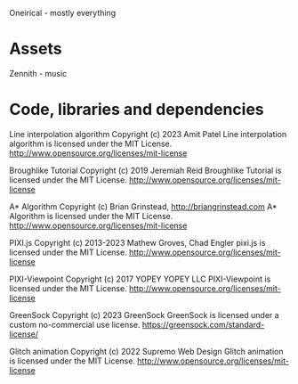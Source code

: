 Oneirical - mostly everything

# Assets

Zennith - music

# Code, libraries and dependencies

Line interpolation algorithm
Copyright (c) 2023 Amit Patel
Line interpolation algorithm is licensed under the MIT License.
http://www.opensource.org/licenses/mit-license

Broughlike Tutorial
Copyright (c) 2019 Jeremiah Reid
Broughlike Tutorial is licensed under the MIT License.
http://www.opensource.org/licenses/mit-license

A* Algorithm
Copyright (c) Brian Grinstead, http://briangrinstead.com
A* Algorithm is licensed under the MIT License.
http://www.opensource.org/licenses/mit-license

PIXI.js
Copyright (c) 2013-2023 Mathew Groves, Chad Engler
pixi.js is licensed under the MIT License.
http://www.opensource.org/licenses/mit-license

PIXI-Viewpoint
Copyright (c) 2017 YOPEY YOPEY LLC
PIXI-Viewpoint is licensed under the MIT License.
http://www.opensource.org/licenses/mit-license

GreenSock
Copyright (c) 2023 GreenSock
GreenSock is licensed under a custom no-commercial use license.
https://greensock.com/standard-license/

Glitch animation
Copyright (c) 2022 Supremo Web Design
Glitch animation is licensed under the MIT License.
http://www.opensource.org/licenses/mit-license